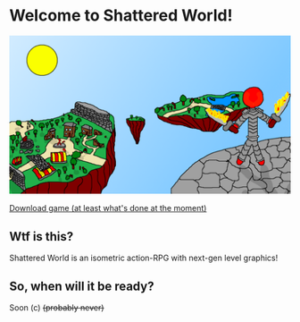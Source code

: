 # Welcome to Shattered World!
![Aranora](art.png)

[Download game (at least what's done at the moment)](
        https://github.com/Mirage-A/SW-Client/raw/master/shadow.jar
      )

## Wtf is this?
Shattered World is an isometric action-RPG with next-gen level graphics!

## So, when will it be ready?
Soon (c) ~~(probably never)~~
